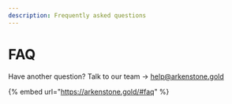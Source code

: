 ```yaml
---
description: Frequently asked questions
---
```


# FAQ

Have another question? Talk to our team → [help@arkenstone.gold](mailto:help@arkenstone.gold)

{% embed url="https://arkenstone.gold/#faq" %}
